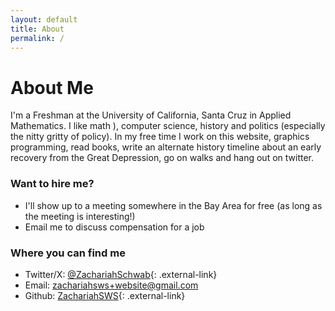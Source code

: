 ```yaml
---
layout: default
title: About
permalink: /
---
```


# About Me

I'm a Freshman at the University of California, Santa Cruz in Applied Mathematics. I like math ), computer science, history and politics (especially the nitty gritty of policy). In my free time I work on this website, graphics programming, read books, write an alternate history timeline about an early recovery from the Great Depression, go on walks and hang out on twitter.

### Want to hire me?

- I'll show up to a meeting somewhere in the Bay Area for free (as long as the meeting is interesting!)
- Email me to discuss compensation for a job

### Where you can find me

- Twitter/X: [@ZachariahSchwab](https://twitter.com/ZachariahSchwab){: .external-link}
- Email: zachariahsws+website@gmail.com
- Github: [ZachariahSWS](https://github.com/ZachariahSWS){: .external-link}
